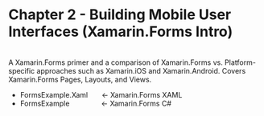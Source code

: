 # Chapter 2 - Building Mobile User Interfaces (Xamarin.Forms Intro)
<br/>
A Xamarin.Forms primer and a comparison of Xamarin.Forms vs. Platform-specific approaches such as Xamarin.iOS and Xamarin.Android. Covers Xamarin.Forms Pages, Layouts, and Views.

<ul>
<li>FormsExample.Xaml &nbsp;&nbsp;&nbsp;&nbsp;&nbsp;&nbsp;<- Xamarin.Forms XAML</li>
<li>FormsExample &nbsp;&nbsp;&nbsp;&nbsp;&nbsp;&nbsp;&nbsp;&nbsp;&nbsp;&nbsp;&nbsp;&nbsp;&nbsp;&nbsp;&nbsp;<- Xamarin.Forms C#</li>
</ul>
